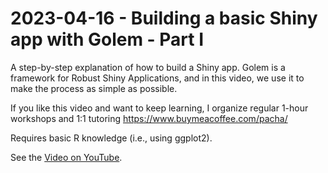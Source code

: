 # 2023-04-16 - Building a basic Shiny app with Golem - Part I 

A step-by-step explanation of how to build a Shiny app. Golem is a framework for Robust Shiny Applications, and in this video, we use it to make the process as simple as possible.

If you like this video and want to keep learning, I organize regular 1-hour workshops and 1:1 tutoring https://www.buymeacoffee.com/pacha/

Requires basic R knowledge (i.e., using ggplot2).

See the [Video on YouTube](https://www.youtube.com/watch?v=6EB-dXBJFDE).
